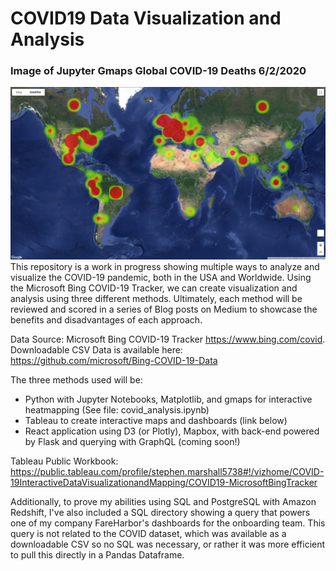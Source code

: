 # COVID19 Data Visualization and Analysis

### Image of Jupyter Gmaps Global COVID-19 Deaths 6/2/2020

![COVID-19 Deaths 6/2/2020](./images/CovidDeaths_06-02-2020_heatmap_screenshot.JPG)
This repository is a work in progress showing multiple ways to analyze and visualize the COVID-19 pandemic, both in the USA and Worldwide. Using the Microsoft Bing COVID-19 Tracker, we can create visualization and analysis using three different methods. Ultimately, each method will be reviewed and scored in a series of Blog posts on Medium to showcase the benefits and disadvantages of each approach.

Data Source: Microsoft Bing COVID-19 Tracker https://www.bing.com/covid.
Downloadable CSV Data is available here: https://github.com/microsoft/Bing-COVID-19-Data

The three methods used will be:

- Python with Jupyter Notebooks, Matplotlib, and gmaps for interactive heatmapping (See file: covid_analysis.ipynb)
- Tableau to create interactive maps and dashboards (link below)
- React application using D3 (or Plotly), Mapbox, with back-end powered by Flask and querying with GraphQL (coming soon!)

Tableau Public Workbook: https://public.tableau.com/profile/stephen.marshall5738#!/vizhome/COVID-19InteractiveDataVisualizationandMapping/COVID19-MicrosoftBingTracker

Additionally, to prove my abilities using SQL and PostgreSQL with Amazon Redshift, I've also included a SQL directory showing a query that powers one of my company FareHarbor's dashboards for the onboarding team. This query is not related to the COVID dataset, which was available as a downloadable CSV so no SQL was necessary, or rather it was more efficient to pull this directly in a Pandas Dataframe.
